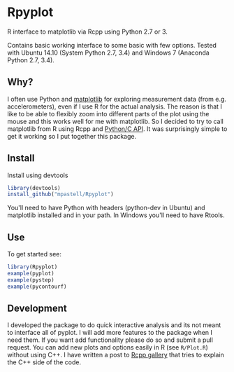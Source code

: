 
# Rpyplot

R interface to matplotlib via Rcpp using Python 2.7 or 3.

Contains basic working interface to some basic with few options. Tested with Ubuntu 14.10 (System Python 2.7, 3.4) and Windows 7 (Anaconda Python 2.7, 3.4). 

## Why?

I often use Python and [matplotlib](http://matplotlib.org/) for exploring measurement data (from e.g. accelerometers), even if I use R for the actual analysis. The reason is that I like to be able to flexibly zoom into different parts of the plot using the mouse and this works well for me with matplotlib. So I decided to try to call matplotlib from R using Rcpp and [Python/C API](https://docs.python.org/2/c-api/). It was surprisingly simple to get it working so I put together this package.

## Install

Install using devtools

```R
library(devtools)
install_github("mpastell/Rpyplot")
```

You'll need to have Python with headers (python-dev in Ubuntu) and matplotlib installed and in your path. In Windows you'll need to have Rtools.

## Use

To get started see:

```R
library(Rpyplot)
example(pyplot)
example(pystep)
example(pycontourf)
```

## Development 

I developed the package to do quick interactive analysis and its not meant to interface all of pyplot. I will add more features to the package when I need them. If you want add functionality please do so and submit a pull request. You can add new plots and options easily in R (see `R/Plot.R`) without using C++. I have written a post to [Rcpp gallery](http://gallery.rcpp.org/articles/matplotlib-from-R/) that tries to explain the C++ side of the code.